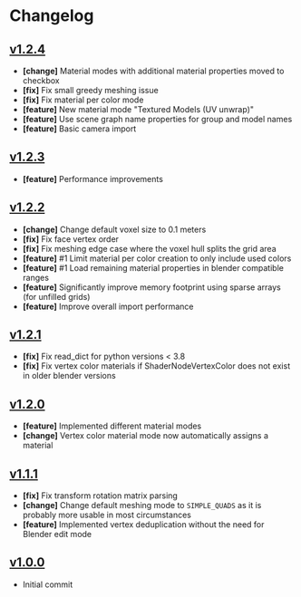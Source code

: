 # Changelog

## [v1.2.4](https://github.com/AstrorEnales/blender_magicavoxel/releases/tag/v1.2.4)

  * **[change]** Material modes with additional material properties moved to checkbox
  * **[fix]** Fix small greedy meshing issue
  * **[fix]** Fix material per color mode
  * **[feature]** New material mode "Textured Models (UV unwrap)"
  * **[feature]** Use scene graph name properties for group and model names
  * **[feature]** Basic camera import

## [v1.2.3](https://github.com/AstrorEnales/blender_magicavoxel/releases/tag/v1.2.3)

  * **[feature]** Performance improvements

## [v1.2.2](https://github.com/AstrorEnales/blender_magicavoxel/releases/tag/v1.2.2)

  * **[change]** Change default voxel size to 0.1 meters
  * **[fix]** Fix face vertex order
  * **[fix]** Fix meshing edge case where the voxel hull splits the grid area
  * **[feature]** #1 Limit material per color creation to only include used colors
  * **[feature]** #1 Load remaining material properties in blender compatible ranges
  * **[feature]** Significantly improve memory footprint using sparse arrays (for unfilled grids)
  * **[feature]** Improve overall import performance

## [v1.2.1](https://github.com/AstrorEnales/blender_magicavoxel/releases/tag/v1.2.1)

 * **[fix]** Fix read_dict for python versions < 3.8
 * **[fix]** Fix vertex color materials if ShaderNodeVertexColor does not exist in older blender versions

## [v1.2.0](https://github.com/AstrorEnales/blender_magicavoxel/releases/tag/v1.2.0)

  * **[feature]** Implemented different material modes
  * **[change]** Vertex color material mode now automatically assigns a material

## [v1.1.1](https://github.com/AstrorEnales/blender_magicavoxel/releases/tag/v1.1.1)

  * **[fix]** Fix transform rotation matrix parsing
  * **[change]** Change default meshing mode to `SIMPLE_QUADS` as it is probably more usable in most circumstances
  * **[feature]** Implemented vertex deduplication without the need for Blender edit mode

## [v1.0.0](https://github.com/AstrorEnales/blender_magicavoxel/releases/tag/v1.0.0)

  * Initial commit